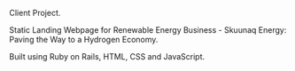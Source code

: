 Client Project.

Static Landing Webpage for Renewable Energy Business - Skuunaq Energy: Paving the Way to a Hydrogen Economy.

Built using Ruby on Rails, HTML, CSS and JavaScript.
